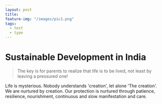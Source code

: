 ```yaml
---
layout: post
title:  
feature-img: "/images/pic1.png"
tags:
  - test
  - type
---
```


# Sustainable Development in India
> The key is for parents to realize that life is to be lived, not least by leaving a pressured one!

Life is mysterious. Nobody understands 'creation', let alone 'The creation'. We are nurtured by creation. Our protection is nurtured through patience, resilience, nourishment, continuous and slow manifestation and care.

